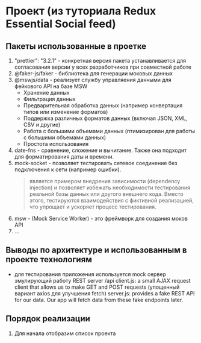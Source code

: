 # Проект (из туториала Redux Essential Social feed)

## Пакеты использованные в проетке

1. "prettier": "3.2.1" - конкретная версия пакета устанавливается для согласования версии у всех разработчиков при совместной работе
2. @faker-js/faker - библиотека для генерации моковых данных
3. @mswjs/data - реализует службу управляения данными для фейкового API на базе MSW
   - Хранение данных
   - Фильтрация данных
   - Предварительная обработка данных (например конвертация типов или изменение форматов)
   - Поддержка различных форматов данных (включая JSON, XML, CSV и другие)
   - Работа с большими объемами данных (птимизирован для работы с большими объемами данных)
   - Простота использования
4. date-fns - сравнение, сложение и вычитание. Также она подходит для форматирования даты и времени.
5. mock-socket - позволяет тестировать сетевое соединение без подключения к сети (например ошибки).
   > является примером внедрения зависимости (dependency injection) и позволяет избежать необходимости тестирования реальной базы данных
   > или другого внешнего кода. Вместо этого, тестируются взаимодействия с фиктивной реализацией, что упрощает и ускоряет процесс
   > тестирования.
6. msw - (Mock Service Worker) - это фреймворк для создания моков API
7. ...

## Выводы по архитектуре и использованным в проекте технологиям

- для тестирования приложения используется mock сервер эмулирующий работу REST server
  /api
  client.js: a small AJAX request client that allows us to make GET and POST requests (упощенный вариант axios для улучшения fetch)
  server.js: provides a fake REST API for our data. Our app will fetch data from these fake endpoints later.

## Порядок реализации

1. Для начала отобразим список проекта
